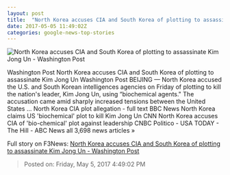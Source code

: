 ```yaml
---
layout: post
title:  "North Korea accuses CIA and South Korea of plotting to assassinate Kim Jong Un - Washington Post"
date: 2017-05-05 11:49:02Z
categories: google-news-top-stories
---
```


![North Korea accuses CIA and South Korea of plotting to assassinate Kim Jong Un - Washington Post](https://img.washingtonpost.com/rf/image_1484w/2010-2019/WashingtonPost/2017/05/05/Foreign/Images/2017-05-05T103408Z_1510543459_RC1568E71660_RTRMADP_3_NORTHKOREA-USA.jpg)

Washington Post North Korea accuses CIA and South Korea of plotting to assassinate Kim Jong Un Washington Post BEIJING — North Korea accused the U.S. and South Korean intelligences agencies on Friday of plotting to kill the nation's leader, Kim Jong Un, using “biochemical agents." The accusation came amid sharply increased tensions between the United States ... North Korea CIA plot allegation - full text BBC News North Korea claims US 'biochemical' plot to kill Kim Jong Un CNN North Korea accuses CIA of 'bio-chemical' plot against leadership CNBC Politico - USA TODAY - The Hill - ABC News all 3,698 news articles »


Full story on F3News: [North Korea accuses CIA and South Korea of plotting to assassinate Kim Jong Un - Washington Post](http://www.f3nws.com/n/MrWEqC)

> Posted on: Friday, May 5, 2017 4:49:02 PM

